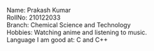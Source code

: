 Name: Prakash Kumar  
RollNo: 210122033  
Branch: Chemical Science and Technology  
Hobbies: Watching anime and listening to music.  
Language I am good at: C and C++  
